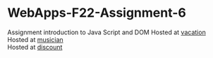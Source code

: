 # WebApps-F22-Assignment-6
Assignment introduction to Java Script and DOM
Hosted at [vacation](vacation.html)<br>
Hosted at [musician](musician.html)<br>
Hosted at [discount](discount.html)<br>
